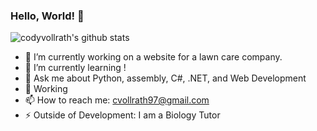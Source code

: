 ### Hello, World! 👋
![codyvollrath's github stats](https://github-readme-stats.vercel.app/api?username=codyvollrath&count_private=true)
- 🔭 I’m currently working on a  website for a lawn care company.
- 🌱 I’m currently learning <anything I can>!
- 💬 Ask me about Python, assembly, C#, .NET, and Web Development
- 🏢 Working 
- 📫 How to reach me: cvollrath97@gmail.com
- ⚡ Outside of Development: I am a Biology Tutor
<!--
**CodyVollrath/CodyVollrath** is a ✨ _special_ ✨ repository because its `README.md` (this file) appears on your GitHub profile.
-->
